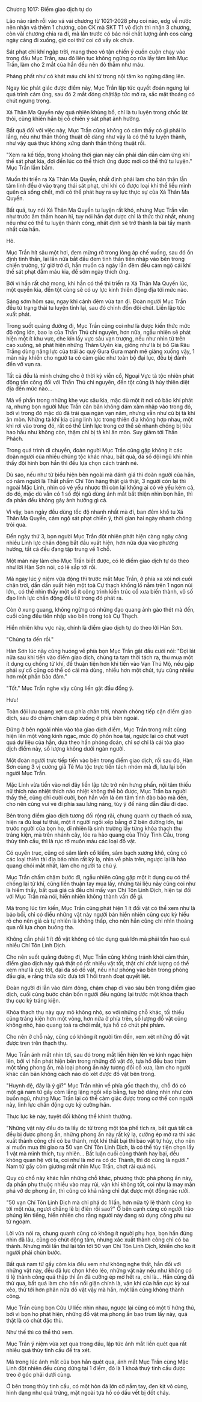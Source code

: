 




Chương 1017: Điểm giao dịch tự do


Lão nào rãnh rỗi vào vá vài chương từ 1021-2028 phụ coi nào, edg về nước nên nhận vá thêm 1 chương, còn CK mà SKT T1 vô địch thì nhận 3 chương, còn vài chương chia ra đi, mà lần trước có bác nói chất lượng ảnh cos càng ngày càng đi xuống, giờ coi thử coi cỡ vầy ok chưa.

Sát phạt chi khí ngập trời, mang theo vô tận chiến ý cuồn cuộn chạy vào trong đầu Mục Trần, sau đó liên tục không ngừng cọ rửa lấy tâm linh Mục Trần, làm cho 2 mắt của hắn đều nên đỏ thẫm như máu.

Phảng phất như có khát máu chi khí từ trong nội tâm ko ngừng dâng lên.

Ngay lúc phát giác được điểm này, Mục Trần lập tức quyết đoán ngưng lại quá trình cảm ứng, sau đó 2 mắt đóng chặtlập tức mở ra, sắc mặt thoáng có chút ngưng trọng.

Xá Thân Ma Quyền này quả nhiên khủng bố, chỉ là tu luyện trong chốc lát thôi, cũng khiến hắn bị cỗ chiến ý sát phạt ảnh hưởng.

Bất quá đối với việc này, Mục Trần cũng không có cảm thấy có gì phải lo lắng, nếu như thần thông thuật dễ dàng như vậy là có thể tu luyện thành, như vậy quả thực không xứng danh thần thông thuật rồi.

"Xem ra kế tiếp, trong khoảng thời gian này cần phải dần dần cảm ứng khí thế sát phạt kia, đợi đến lúc có thể thích ứng được mới có thể thử tu luyện." Mục Trần lẩm bẩm.

Muốn thi triển ra Xá Thân Ma Quyền, nhất định phải làm cho bản thân lẫn tâm linh đều ở vào trạng thái sát phạt, chỉ khi có được loại khí thế liều mình quên cả sống chết, mới có thể phát huy ra uy lực thực sự của Xá Thân Ma Quyền.

Bất quá, tuy nói Xá Thân Ma Quyền tu luyện rất khó, nhưng Mục Trần vẫn như trước âm thầm hoan hỉ, tuy nói hắn đạt được chỉ là thức thứ nhất, nhưng nếu như có thể tu luyện thành công, nhất định sẽ trở thành lá bài tẩy mạnh nhất của hắn.

Hô.

Mục Trần hít sâu một hơi, đem mừng rỡ trong lòng áp chế xuống, sau đó ổn định tinh thần, lại lần nữa bắt đầu đem tinh thần tiến nhập vào bên trong chiến trường, từ giờ trở đi, hắn muốn cả ngày lẫn đêm đều cảm ngộ cái khí thế sát phạt đẫm máu kia, để sớm ngày thích ứng.

Bởi vì hắn rất chờ mong, khi hắn có thể thi triển ra Xá Thân Ma Quyền lúc, một quyền kia, đến tột cùng sẽ có uy lực kinh thiên động địa tới mức nào.

Sáng sớm hôm sau, ngay khi cảnh đêm vừa tan đi. Đoàn người Mục Trần đều từ trạng thái tu luyện tỉnh lại, sau đó chỉnh đốn đôi chút. Liền lập tức xuất phát.

Trong suốt quảng đường đi, Mục Trần cũng coi như là được kiến thức mức độ rộng lớn, bao la của Thần Thú chi nguyên, hơn nữa, ngẫu nhiên sẽ phát hiện một ít khu vực, che kín lấy vực sâu vạn trượng, nếu như nhìn từ trên cao xuống, sẽ phát hiện những Thâm Uyên kia, giống như là bị bố Già Râu Trắng dùng năng lực của trái ác quỷ Gura Gura mạnh mẽ giáng xuống vậy, 1 màn này khiến cho ngườ ta có cảm giác như toàn bộ đại lục, đều bị đánh đến vỡ vụn ra.

Tất cả đều là minh chứng cho ở thời kỳ viễn cổ, Ngoại Vực tà tộc nhiên phát động tấn công đối với Thần Thú chi nguyên, đến tột cùng là hủy thiên diệt địa đến mức nào...

Mà về phần trong những khe vực sâu kia, mặc dù một ít nơi có bảo khí phát ra, nhưng bọn người Mục Trần căn bản không dám xâm nhập vào trong đó, bởi vì trong đó mặc dù đã trải qua ngàn vạn năm, nhưng vẫn như cũ bị tà khí ăn mòn. Những tà khí kia cùng linh lực trong thiên địa không hợp nhau, một khi rơi vào trong đó, rất có thể Linh lực trong cơ thể sẽ nhanh chóng bị tiêu hao hầu như không còn, thậm chí bị tà khí ăn mòn. Suy giảm tới Thần Phách.

Trong quá trình di chuyển, đoàn người Mục Trần cũng gặp không ít các đoàn người của nhiều chủng tộc khác nhau, bất quá, đa số đội ngũ khi nhìn thấy đội hình bọn hắn thì đều lựa chọn cách tránh né.

Dù sao, nếu như từ biểu hiện bên ngoài mà đánh giá thì đoàn người của hắn, có năm người là Thất phẩm Chí Tôn hàng thật giá thật, 3 người còn lại thì ngoài Mặc Linh, nhìn có vẻ yếu nhược thì còn lại không ai có vẻ yếu kém cả, do đó, mặc dù vẫn có 1 số đội ngũ dùng ánh mắt bất thiện nhìn bọn hắn, thì đa phần đều không gây ảnh hưởng gì cả.

Vì vậy, ban ngày đều dùng tốc độ nhanh nhất mà đi, ban đêm khổ tu Xá Thân Ma Quyền, cảm ngộ sát phạt chiến ý, thời gian hai ngày nhanh chóng trôi qua.

Đến ngày thứ 3, bọn người Mục Trần đột nhiên phát hiện càng ngày càng nhiều Linh lực chấn động bắt đầu xuất hiện, hơn nữa dựa vào phương hướng, tất cả đều đang tập trung về 1 chỗ.

Một màn này làm cho Mục Trần biết được, có lẽ điểm giao dịch tự do theo như lời Hàn Sơn nói, có lẽ sắp tới rồi.

Mà ngay lúc ý niệm vừa động thì trước mắt Mục Trần, ở phía xa xôi nơi cuối chân trời, dần dần xuất hiện một toà Cự thạch khổng lồ nằm trên 1 ngọn núi lớn,, có thể nhìn thấy một số ít công trình kiến trúc cổ xưa biến thành, vô số đạo linh lực chấn động đều từ trong đó phát ra.

Còn ở xung quang, không ngừng có những đạo quang ảnh gào thét mà đến, cuối cùng đều tiến nhập vào bên trong toà Cự Thạch.

Hiển nhiên khu vực này, chính là điểm giao dịch tự do theo lời Hàn Sơn.

"Chúng ta đến rồi."

Hàn Sơn lúc này cũng huóng về phía bọn Mục Trần gật đầu cười nói: "Đợi lát nữa sau khi tiến vào điểm giao dịch, chúng ta tạm thời tách ra, thu mua một ít dụng cụ chống tử khí, để thuận tiện hơn khi tiến vào Vạn Thú Mộ, nếu gặp phải sự cố cũng có thể có cái mà dùng, nhiều hơn một chút, tựu cũng nhiều hơn một phần bảo đảm."

"Tốt." Mục Trần nghe vậy cũng liền gật đầu đồng ý.

Hưu!

Toàn đội lưu quang xẹt qua phía chân trời, nhanh chóng tiếp cận điểm giao dịch, sau đó chậm chậm đáp xuống ở phía bên ngoài.

Đứng ở bên ngoài nhìn vào tòa giao dịch điểm, Mục Trần trong mắt cũng hiện lên một vòng kinh ngạc, mức độ phồn hoa tại, ngược lại có chút vượt quá dự liệu của hắn, dựa theo hắn phỏng đoán, chỉ sợ chỉ là cái tòa giao dịch điểm này, số lượng không dưới ngàn người.

Một đoàn người trực tiếp tiến vào bên trong điểm giao dịch, rồi sau đó, Hàn Sơn cùng 3 vị cường giả Tê Ma tộc trực tiến tách nhóm mà đi, lưu lại bốn người Mục Trần.

Mặc Linh vừa tiến vào nơi đây liền lập tức trở nên hưng phấn, nội tâm thiếu nữ thích nào nhiệt thích náo nhiệt không thể bỏ được, Mục Trần ba người thấy thế, cũng chỉ cười cười, bọn hắn vốn là ôm tâm tình đào bảo mà đến, cho nên cũng vui vẻ đi phía sau lưng nàng, tùy ý để nàng dẫn đầu đi dạo.

Bên trong điểm giao dịch tương đối rộng rãi, chung quanh cự thạch cổ xưa, hiện ra đủ loại tư thái, một ít người ngồi xếp bằng ở 2 bên đường lớn, tại trước người của bọn họ, dĩ nhiên là sinh trưởng lấy từng khỏa thạch thụ tráng kiện, mà trên nhánh cây, lóe ra hào quang của Thủy Tinh Cầu, trong thủy tinh cầu, thì là rực rỡ muôn màu các loại đồ vật.

Có quyển trục, cũng có sâm lãnh cổ kiếm, sâm bạch xương khô, cũng có các loại thiên tài địa bảo nhìn rất kỳ lạ, nhìn về phía trên, ngược lại là hào quang chói mắt nhất, làm cho người ta chú ý.

Mục Trần chầm chậm bước đi, ngẫu nhiên cũng gặp một ít dụng cụ có thể chống lại tử khí, cũng liền thuận tay mua lấy, những tài liệu này cũng coi như là hiếm thấy, bất quá giá cả đều chỉ mấy vạn Chí Tôn Linh Dịch, hiện tại đối với Mục Trần mà nói, hiển nhiên không thành vấn đề gì.

Mà trong lúc tìm kiến, Mục Trần cũng phát hiện 1 ít đồi vật có thể xem như là bảo bối, chỉ có điều những vật này người bán hiển nhiên cũng cực kỳ hiểu rõ cho nên giá cả tự nhiên là không thấp, cho nên hắn cũng chỉ nhìn thoáng qua rồi lựa chọn buông tha.

Không cần phải 1 ít đồ vật không có tác dụng quá lớn mà phải tốn hao quá nhiều Chí Tôn Linh Dịch.

Cho nên suốt quãng đường đi, Mục Trần cũng không tránh khỏi cảm thán, điểm giao dịch này quả thật có rất nhiều vật tốt, thật chí chất lượng có thể xem như là cực tốt, đại đa số đồ vật, nếu như phóng vào bên trong phòng đấu giá, e rằng thừa sức đưa tới 1 hồi tranh đoạt quyết liệt.

Đoàn người đi lẫn vào đám đông, chậm chạp đi vào sâu bên trong điểm giao dịch, cuối cùng bước chân bốn người đều ngừng lại trước một khỏa thạch thụ cực kỳ tráng kiện.

Khỏa thạch thụ này quy mô không nhỏ, so với những chỗ khác, tối thiểu cũng tráng kiện hơn một vòng, hơn nữa ở phía trên, số lượng đồ vật cũng không nhỏ, hào quang toả ra chói mắt, tựa hồ có chút phi phàm.

Cho nên ở chỗ này, cũng có không ít người tìm đến, xem xét những đồ vật được tren trên thạch thụ.

Mục Trần ánh mắt nhìn tới, sau đó trong mắt liền hiện lên vẻ kinh ngạc hiện lên, bởi vì hắn phát hiện bên trong những đồ vật đó, tựa hồ đều bao trùm một tầng phong ấn, mà loại phong ấn này tương đối cổ xưa, làm cho người khác căn bản không cách nào dò xét được đồ vật bên trong.

"Huynh đệ, đây là ý gì?" Mục Trần nhìn về phía gốc thạch thụ, chỗ đó có một gã nam tử gầy còm lẳng lặng ngồi xếp bằng, tuy bộ dáng nhìn như còn buồn ngủ, nhưng Mục Trần lại có thể cảm giác được trong cơ thể con người này, linh lực chấn động cực kỳ cường hãn.

Thực lực kẻ này, tuyệt đối không thể khinh thường.

"Những vật này đều do ta lấy dc từ trong một tòa phế tích ra, bất quá tất cả đều bị được phong ấn, những phong ấn này rất kỳ lạ, cưỡng ép mở ra thì xác xuất thành công chỉ có ba thành, một khi thất bại thì bảo vật tự hủy, cho nên ai muốn mua thì giao ra 50 vạn Chí Tôn Linh Dịch, là có thể tùy tiện chọn lấy 1 vật mà mình thích, tuy nhiên... Bất luận cuối cùng thành hay bại, đều không quan hệ với ta, coi như là mở ra có dc Thánh, thì đó cũng là ngươi." Nam tử gầy còm giương mắt nhìn Mục Trần, chợt rãi quá nói.

Quy củ chổ này khác hẳn những chỗ khác, phương thức phá phong ấn này, đa phần phụ thuộc nhiều vào may rủi, vận khí không tốt, coi như là may mắn phá vỡ dc phong ấn, thì cũng có khả năng chỉ đạt được một đống rác rưởi.

"50 vạn Chí Tôn Linh Dịch mà chỉ phá dc 1 lần, hơn nữa tỷ lệ thành công ko tới một nửa, ngươi chẳng lẽ bị điên rồi sao?" Ở bên cạnh cũng có người trào phúng lên tiếng, hiển nhiên cho rằng người này đang sử dụng công phu sư tử ngoạm.

Lời vừa nói ra, chung quanh cũng có không ít người phụ họa, bọn hắn đứng nhìn đã lâu, cũng có chút động tâm, nhưng xác xuất thành công chỉ có ba thành. Nhưng mỗi lần thử lại tốn tới 50 vạn Chí Tôn Linh Dịch, khiến cho ko ít người phải chùn bước.

Bất quá nam tử gầy còm kia đều xem như không nghe thất, hắn đối với những vật này, đều đã lực chọn khéo léo, những vật này nếu như không có tỉ lệ thành công quá thập thì ắn đã cưỡng ép mở hết ra, chỉ là... Hắn cũng đã thử qua, bất quá làm cho hắn nổi giận chính là, vận khí của hắn cực kỳ xui xẻo, thử tới hơn phân nữa đồ vật vậy mà hắn, một lần cũng không thành công.

Mục Trần cùng bọn Cửu U liếc nhìn nhau, ngược lại cũng có một tí hứng thú, bởi vì bọn họ phát hiện, những đồ vật mà phong ấn bao trùm lấy này, quả thật là có chút đặc thù.

Như thế thì có thể thử xem.

Mục Trần ý niệm vừa xẹt qua trong đầu, lập tức ánh mắt liền quét qua rất nhiều quả thủy tinh cầu để tra xét.

Mà trong lúc ánh mắt của bọn hắn quét qua, ánh mắt Mục Trần cùng Mặc Linh đột nhiên đều cùng dừng tại 1 điểm, đó là 1 khoả thuỷ tinh cầu được treo ở góc phải dưới cùng.

Ở bên trong thủy tinh cầu, có một hòn đá lớn cỡ nắm tay, đen kịt vô cùng, hình dạng như quả trứng, mặt ngoài tựa hồ có dấu vết bị đốt cháy.




